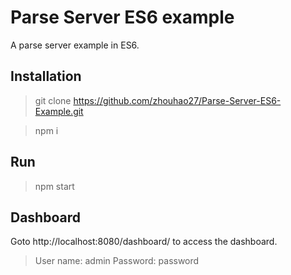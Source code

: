 # Parse Server ES6 example

A parse server example in ES6.

## Installation

> git clone https://github.com/zhouhao27/Parse-Server-ES6-Example.git

> npm i

## Run

> npm start

## Dashboard

Goto http://localhost:8080/dashboard/ to access the dashboard.

> User name: admin
> Password: password
